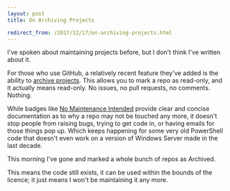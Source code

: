 ```yaml
---
layout: post
title: On Archiving Projects

redirect_from: /2017/12/17/on-archiving-projects.html
---
```



I've spoken about maintaining projects before, but I don't think I've written about it. 

For those who use GitHub, a relatively recent feature they've added is the ability to [archive projects](https://help.github.com/articles/about-archiving-repositories/). This allows you to mark a repo as read-only, and it actually means read-only. No issues, no pull requests, no comments. Nothing. 

While badges like [No Maintenance Intended](http://unmaintained.tech) provide clear and concise documentation as to why a repo may not be touched any more, it doesn't stop people from raising bugs, trying to get code in, or having emails for those things pop up. Which keeps happening for some very old PowerShell code that doesn't even work on a version of Windows Server made in the last decade. 

This morning I've gone and marked a whole bunch of repos as Archived. 

This means the code still exists, it can be used within the bounds of the licence; it just means I won't be maintaining it any more. 
